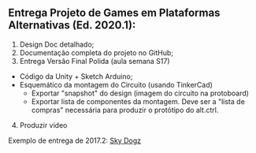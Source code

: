 



## Entrega Projeto de Games em Plataformas Alternativas (Ed. 2020.1):



1. Design Doc detalhado;
2. Documentação completa do projeto no GitHub;
3. Entrega Versão Final Polida (aula semana S17)
  * Código da Unity + Sketch Arduino;
  * Esquemático da montagem do Circuito (usando TinkerCad)
    + Exportar "snapshot" do design (imagem do circuito na protoboard)
    + Exportar lista de componentes da montagem. Deve ser a "lista de compras" necessária para produzir o protótipo do alt.ctrl.
 4. Produzir vídeo 



Exemplo de entrega de 2017.2: [Sky Dogz](https://www.youtube.com/watch?v=17UAC1O25dI)
